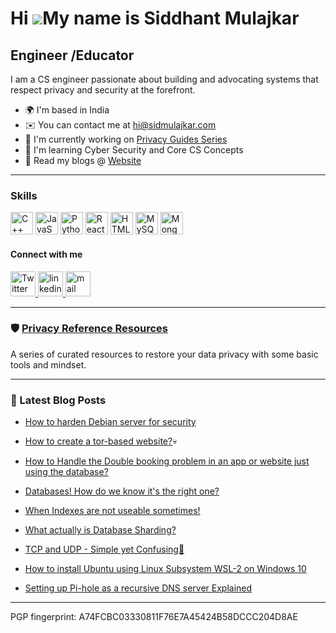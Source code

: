 

Hi ![](https://user-images.githubusercontent.com/18350557/176309783-0785949b-9127-417c-8b55-ab5a4333674e.gif)My name is Siddhant Mulajkar
=========================================================================================================================================

Engineer /Educator
------------------------------------

I am a CS engineer passionate about building and advocating systems that respect privacy and security at the forefront.

*   🌍  I'm based in India
*   ✉️  You can contact me at [hi@sidmulajkar.com](mailto:hi@sidmulajkar.com)
*   🚀  I'm currently working on [Privacy Guides Series](https://sidmulajkar.com/privacyguide/)
*   🧠  I'm learning Cyber Security and Core CS Concepts
*   🔖 Read my blogs @ [Website](https://sidmulajkar.com/posts/)

---

### Skills
<p align="left">
<a href="https://docs.microsoft.com/en-us/cpp/?view=msvc-170" target="_blank" rel="noreferrer"><img src="https://raw.githubusercontent.com/danielcranney/readme-generator/main/public/icons/skills/cplusplus-colored.svg" width="36" height="36" alt="C++" /></a>
<a href="https://developer.mozilla.org/en-US/docs/Web/JavaScript" target="_blank" rel="noreferrer"><img src="https://raw.githubusercontent.com/danielcranney/readme-generator/main/public/icons/skills/javascript-colored.svg" width="36" height="36" alt="JavaScript" /></a>
<a href="https://www.python.org/" target="_blank" rel="noreferrer"><img src="https://raw.githubusercontent.com/danielcranney/readme-generator/main/public/icons/skills/python-colored.svg" width="36" height="36" alt="Python" /></a>
<a href="https://reactjs.org/" target="_blank" rel="noreferrer"><img src="https://raw.githubusercontent.com/danielcranney/readme-generator/main/public/icons/skills/react-colored.svg" width="36" height="36" alt="React" /></a>
<a href="https://developer.mozilla.org/en-US/docs/Glossary/HTML5" target="_blank" rel="noreferrer"><img src="https://raw.githubusercontent.com/danielcranney/readme-generator/main/public/icons/skills/html5-colored.svg" width="36" height="36" alt="HTML5" /></a>
<a href="https://www.mysql.com/" target="_blank" rel="noreferrer"><img src="https://raw.githubusercontent.com/danielcranney/readme-generator/main/public/icons/skills/mysql-colored.svg" width="36" height="36" alt="MySQL" /></a>
<a href="https://www.mongodb.com/" target="_blank" rel="noreferrer"><img src="https://raw.githubusercontent.com/danielcranney/readme-generator/main/public/icons/skills/mongodb-colored.svg" width="36" height="36" alt="MongoDB" /></a>
</p>


<!-- This is to enable profile views -->
<!-- <img src="https://komarev.com/ghpvc/?username=sidmulajkar&label=Profile%20views&color=0e75b6&style=flat" alt="sidmulajkar" /> -->

<!-- <img src="https://github-readme-stats.vercel.app/api?username=sidmulajkar&&show_icons=true&title_color=ffffff&icon_color=18acb6&text_color=daf7dc&bg_color=191919">

[![Top Langs](https://github-readme-stats.vercel.app/api/top-langs/?username=sidmulajkar&langs_count=10)](https://github.com/sidmulajkar/github-readme-stats)

 -->

 #### Connect with me

<a href="https://twitter.com/sidmulajkar">
   <img src="https://cdn.dribbble.com/users/1331/screenshots/2603806/twittercelebration.gif" height="40" alt="Twitter"/>
</a>

<a href="https://in.linkedin.com/in/siddhant-mulajkar">
    <img src="https://blog.academyoflearning.com/wp-content/uploads/2017/09/linkedin-gif.gif" height="40" alt="linkedin"/>
</a>

<a href="mailto:hi@sidmulajkar.com">
   <img src="https://cdn.dribbble.com/users/530738/screenshots/3310862/mailbox_www.ccccccc.dk_motionstudio_martinkundby.gif" height="40" alt="mail"/>
</a>

---

### 🛡️ [Privacy Reference Resources](https://sidmulajkar.com/references/)

A series of curated resources to restore your data privacy with some basic tools and mindset.

---

### 📕 Latest Blog Posts
<!-- BLOG-POST-LIST:START -->
- [How to harden Debian server for security](https://sidmulajkar.com/posts/how-harden-linux-server/)

- [How to create a tor-based website?](https://sidmulajkar.com/posts/darkweb-tor-website/)💀

- [How to Handle the Double booking problem in an app or website just using the database?](https://sidmulajkar.com/posts/how-to-handle-double-booking-problem-using-db/)

- [Databases! How do we know it's the right one?](https://sidmulajkar.com/posts/databases-how-do-we-know-its-the-right-one/)

- [When Indexes are not useable sometimes!](https://sidmulajkar.com/posts/when-indexes-are-not-useable/)

- [What actually is Database Sharding?](https://sidmulajkar.com/posts/what-is-database-sharding/)

- [TCP and UDP - Simple yet Confusing🤔](https://sidmulajkar.com/posts/tcp-and-udp/)

- [How to install Ubuntu using Linux Subsystem WSL-2 on Windows 10](https://sidmulajkar.com/posts/linux-subsytem-in-windows-wsl2/)

- [Setting up Pi-hole as a recursive DNS server Explained](https://sidmulajkar.com/posts/setting-up-pihole-as-a-recursive-dns-server/)
<!-- BLOG-POST-LIST:END -->

---
<!-- New Github Stats section -->
<!--
| <a href="http://www.github.com/sidmulajkar"><img src="https://github-readme-stats.vercel.app/api?username=sidmulajkar&show_icons=true&hide=&count_private=true&title_color=ffffff&text_color=daf7dc&icon_color=18acb6&bg_color=191919&hide_border=true&show_icons=true" alt="sidmulajkar's GitHub stats" /></a> | <a href="https://github.com/sidmulajkar" align="left"><img src="https://github-readme-stats.vercel.app/api/top-langs/?username=sidmulajkar&langs_count=5&title_color=ffffff&text_color=0891b2&icon_color=10b981&bg_color=181824&hide_border=true&locale=en&custom_title=Top%20%Languages" alt="Top Languages" /></a> |
| ------------- | ------------- | -->

PGP fingerprint: A74FCBC03330811F76E7A45424B58DCCC204D8AE
